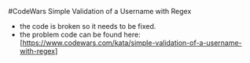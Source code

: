 #CodeWars Simple Validation of a Username with Regex
* the code is broken so it needs to be fixed.
* the problem code can be found here: [https://www.codewars.com/kata/simple-validation-of-a-username-with-regex]